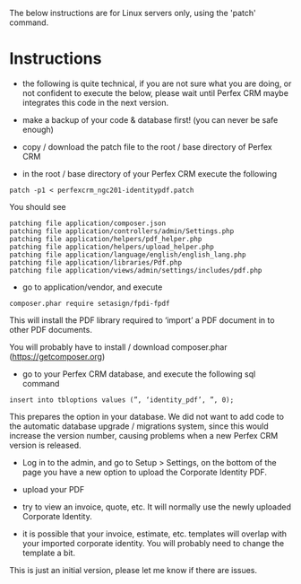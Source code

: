 The below instructions are for Linux servers only, using the 'patch' command.

# Instructions

* the following is quite technical, if you are not sure what you are doing, or not confident to execute the below, please wait until Perfex CRM maybe integrates this code in the next version.

* make a backup of your code & database first! (you can never be safe enough)

* copy / download the patch file to the root / base directory of Perfex CRM

* in the root / base directory of your Perfex CRM execute the following

```
patch -p1 < perfexcrm_ngc201-identitypdf.patch
```

You should see

```
patching file application/composer.json
patching file application/controllers/admin/Settings.php
patching file application/helpers/pdf_helper.php
patching file application/helpers/upload_helper.php
patching file application/language/english/english_lang.php
patching file application/libraries/Pdf.php
patching file application/views/admin/settings/includes/pdf.php
```

* go to application/vendor, and execute

```
composer.phar require setasign/fpdi-fpdf
```

This will install the PDF library required to ‘import’ a PDF document in to other PDF documents.

You will probably have to install / download composer.phar (https://getcomposer.org)

* go to your Perfex CRM database, and execute the following sql command

```
insert into tbloptions values (”, ‘identity_pdf’, ”, 0);
```

This prepares the option in your database. We did not want to add code to the automatic database upgrade / migrations system, since this would increase the version number, causing problems when a new Perfex CRM version is released.

* Log in to the admin, and go to Setup > Settings, on the bottom of the page you have a new option to upload the Corporate Identity PDF.

* upload your PDF

* try to view an invoice, quote, etc. It will normally use the newly uploaded Corporate Identity.

* it is possible that your invoice, estimate, etc. templates will overlap with your imported corporate identity. You will probably need to change the template a bit.

This is just an initial version, please let me know if there are issues.
